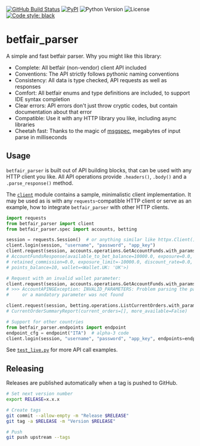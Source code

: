 [![GitHub Build Status](https://img.shields.io/github/actions/workflow/status/limx0/betfair_parser/build.yml?branch=main&logo=github)](https://github.com/limx0/betfair_parser/actions)
[![PyPI](https://img.shields.io/pypi/v/betfair_parser.svg?style=flat)](https://pypi.org/project/betfair_parser/)
![Python Version](https://img.shields.io/pypi/pyversions/betfair_parser)
![License](https://img.shields.io/github/license/limx0/betfair_parser)
[![Code style: black](https://img.shields.io/badge/code%20style-black-000000.svg)](https://github.com/psf/black)

# betfair_parser

A simple and fast betfair parser. Why you might like this library:

- Complete: All betfair (non-vendor) client API included
- Conventions: The API strictly follows pythonic naming conventions
- Consistency: All data is type checked, API requests as well as responses
- Comfort: All betfair enums and type definitions are included, to support IDE syntax completion
- Clear errors: API errors don't just throw cryptic codes, but contain documentation about that error
- Compatible: Use it with any HTTP library you like, including async libraries
- Cheetah fast: Thanks to the magic of [msgspec](https://github.com/jcrist/msgspec), megabytes of input
parse in milliseconds


## Usage

`betfair_parser` is built out of API building blocks, that can be used with any HTTP client
you like. All API operations provide `.headers()`, `.body()` and a `.parse_response()` method.

The [`client`](https://github.com/limx0/betfair_parser/blob/main/betfair_parser/client.py) module
contains a sample, minimalistic client implementation. It may be used as is with any `requests`-compatible
HTTP client or serve as an example, how to integrate `betfair_parser` with other HTTP clients.

```python
import requests
from betfair_parser import client
from betfair_parser.spec import accounts, betting

session = requests.Session()  # or anything similar like httpx.Client()
client.login(session, "username", "password", "app_key")
client.request(session, accounts.operations.GetAccountFunds.with_params())
# AccountFundsResponse(available_to_bet_balance=10000.0, exposure=0.0,
# retained_commission=0.0, exposure_limit=-10000.0, discount_rate=0.0,
# points_balance=10, wallet=<Wallet.UK: 'UK'>)

# Request with an invalid wallet parameter:
client.request(session, accounts.operations.GetAccountFunds.with_params(wallet="AUS"))
# >>> AccountAPINGException: INVALID_PARAMETERS: Problem parsing the parameters,
#     or a mandatory parameter was not found

client.request(session, betting.operations.ListCurrentOrders.with_params())
# CurrentOrderSummaryReport(current_orders=[], more_available=False)

# Support for other countries
from betfair_parser.endpoints import endpoint
endpoint_cfg = endpoint("ITA")  # alpha-3 code
client.login(session, "username", "password", "app_key", endpoints=endpoint_cfg)
```

See [`test_live.py`](https://github.com/limx0/betfair_parser/blob/main/tests/integration/test_live.py)
for more API call examples.


## Releasing

Releases are published automatically when a tag is pushed to GitHub.

```bash
# Set next version number
export RELEASE=x.x.x

# Create tags
git commit --allow-empty -m "Release $RELEASE"
git tag -a $RELEASE -m "Version $RELEASE"

# Push
git push upstream --tags
```
